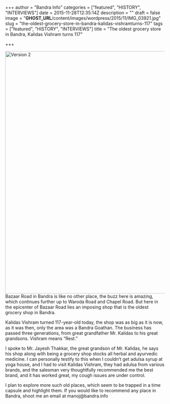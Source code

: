 +++
author = "Bandra Info"
categories = ["featured", "HISTORY", "INTERVIEWS"]
date = 2015-11-28T12:35:14Z
description = ""
draft = false
image = "__GHOST_URL__/content/images/wordpress/2015/11/IMG_03921.jpg"
slug = "the-oldest-grocery-store-in-bandra-kalidas-vishramturns-117"
tags = ["featured", "HISTORY", "INTERVIEWS"]
title = "The oldest grocery store in Bandra, Kalidas Vishram turns 117"

+++


<p><img loading="lazy" class="aligncenter wp-image-8688 size-large" src="https://i1.wp.com/bandra.info/wp-content/uploads/2015/11/IMG_0392.jpg?resize=850%2C764&#038;ssl=1" alt="Version 2" width="850" height="764" srcset="https://i1.wp.com/bandra.info/wp-content/uploads/2015/11/IMG_0392.jpg?resize=1024%2C920&amp;ssl=1 1024w, https://i1.wp.com/bandra.info/wp-content/uploads/2015/11/IMG_0392.jpg?resize=500%2C449&amp;ssl=1 500w, https://i1.wp.com/bandra.info/wp-content/uploads/2015/11/IMG_0392.jpg?w=1700&amp;ssl=1 1700w" sizes="(max-width: 850px) 100vw, 850px" data-recalc-dims="1" /><br />
Bazaar Road in Bandra is like no other place, the buzz here is amazing, which continues further up to Waroda Road and Chapel Road. But here in the epicenter of Bazaar Road lies an imposing shop that is the oldest grocery shop in Bandra.</p>
<p>Kalidas Vishram turned 117-year-old today, the shop was as big as it is now, as it was then, only the area was a Bandra Goathan. The business has passed three generations, from great grandfather Mr. Kalidas to his great grandsons. Vishram means &#8220;Rest.&#8221;</p>
<p>I spoke to Mr. Jayesh Thakkar, the great grandson of Mr. Kalidas, he says his shop along with being a grocery shop stocks all herbal and ayurvedic medicine. I can personally testify to this when I couldn&#8217;t get adulsa syrup at yoga house, and I had to visit Kalidas Vishram, they had adulsa from various brands, and the salesman very thoughtfully recommended me the best brand, and it has worked great, my cough issues are under control.</p>
<p>I plan to explore more such old places, which seem to be trapped in a time capsule and highlight them. If you would like to recommend any place in Bandra, shoot me an email at manoj@bandra.info</p>



